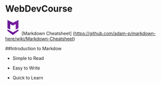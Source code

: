 # WebDevCourse
![alt text](https://github.com/adam-p/markdown-here/raw/master/src/common/images/icon48.png "Logo Title Text 1")
[Markdown Cheatsheet] (https://github.com/adam-p/markdown-here/wiki/Markdown-Cheatsheet)

##Introduction to Markdow

* Simple to Read
+ Easy to Write
- Quick to Learn

